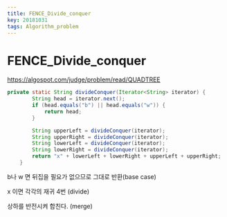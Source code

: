 ```yaml
---
title: FENCE_Divide_conquer
key: 20181031
tags: Algorithm_problem
---
```


# FENCE_Divide_conquer

https://algospot.com/judge/problem/read/QUADTREE

```java
private static String divideConquer(Iterator<String> iterator) {
        String head = iterator.next();
        if (head.equals("b") || head.equals("w")) {
            return head;
        }

        String upperLeft = divideConquer(iterator);
        String upperRight = divideConquer(iterator);
        String lowerLeft = divideConquer(iterator);
        String lowerRight = divideConquer(iterator);
        return "x" + lowerLeft + lowerRight + upperLeft + upperRight;
    }
```

b나 w 면 뒤집을 필요가 없으므로 그대로 반환(base case)

x 이면 각각의 재귀 4번 (divide)

상하를 반전시켜 합친다. (merge)

